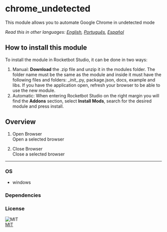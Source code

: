 # chrome_undetected
  
This module allows you to automate Google Chrome in undetected mode  

*Read this in other languages: [English](README.md), [Português](README.pr.md), [Español](README.es.md)*

## How to install this module
  
To install the module in Rocketbot Studio, it can be done in two ways:
1. Manual: __Download__ the .zip file and unzip it in the modules folder. The folder name must be the same as the module and inside it must have the following files and folders: \__init__.py, package.json, docs, example and libs. If you have the application open, refresh your browser to be able to use the new module.
2. Automatic: When entering Rocketbot Studio on the right margin you will find the **Addons** section, select **Install Mods**, search for the desired module and press install.  


## Overview


1. Open Browser  
Open a selected browser

2. Close Browser  
Close a selected browser  




----
### OS

- windows

### Dependencies

### License
  
![MIT](https://img.shields.io/github/license/instaloader/instaloader.svg)  
[MIT](https://opensource.org/license/mit)